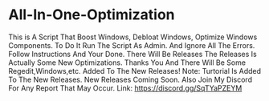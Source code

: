 # All-In-One-Optimization
This is A Script That Boost Windows, Debloat Windows, Optimize Windows Components. To Do It Run The Script As Admin. And Ignore All The Errors. Follow Instructions And Your Done. There Will Be Releases The Releases Is Actually Some New Optimizations. Thanks You And There Will Be Some Regedit,Windows,etc. Added To The New Releases!
Note: Turtorial Is Added To The New Releases. New Releases Coming Soon.
Also Join My Discord For Any Report That May Occur. Link: https://discord.gg/SqTYaPZEYM
